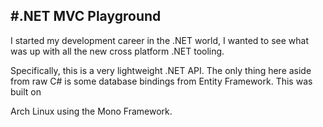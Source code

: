 #.NET MVC Playground
---

I started my development career in the .NET world, I wanted to see what was up
with all the new cross platform .NET tooling.


Specifically, this is a very lightweight .NET API. The only thing here aside
from raw C# is some database bindings from Entity Framework. This was built on


Arch Linux using the Mono Framework.
